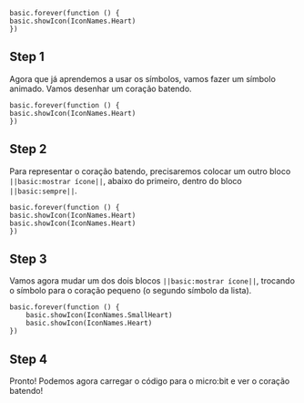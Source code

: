 

```template
basic.forever(function () {
basic.showIcon(IconNames.Heart)
})
```


## Step 1

Agora que já aprendemos a usar os símbolos, vamos fazer um símbolo animado. 
Vamos desenhar um coração batendo.

```blocks
basic.forever(function () {
basic.showIcon(IconNames.Heart)
})
```

## Step 2

Para representar o coração batendo, precisaremos colocar um outro bloco 
``||basic:mostrar ícone||``, abaixo do primeiro, dentro do bloco 
``||basic:sempre||``.


```blocks
basic.forever(function () {
basic.showIcon(IconNames.Heart)
basic.showIcon(IconNames.Heart)
})
```


## Step 3

Vamos agora mudar um dos dois blocos ``||basic:mostrar ícone||``, trocando 
o símbolo para o coração pequeno (o segundo símbolo da lista).

```blocks
basic.forever(function () {
    basic.showIcon(IconNames.SmallHeart)
    basic.showIcon(IconNames.Heart)
})
```

## Step 4

Pronto! Podemos agora carregar o código para o micro:bit e ver o 
coração batendo!
